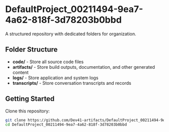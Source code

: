 # DefaultProject_00211494-9ea7-4a62-818f-3d78203b0bbd
A structured repository with dedicated folders for organization.

## Folder Structure

- **code/** - Store all source code files
- **artifacts/** - Store build outputs, documentation, and other generated content
- **logs/** - Store application and system logs
- **transcripts/** - Store conversation transcripts and records

## Getting Started

Clone this repository:
```bash
git clone https://github.com/Dev41-artifacts/DefaultProject_00211494-9ea7-4a62-818f-3d78203b0bbd
cd DefaultProject_00211494-9ea7-4a62-818f-3d78203b0bbd
```
